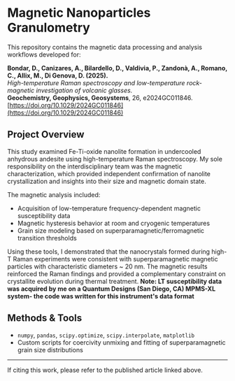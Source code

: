 # Magnetic Nanoparticles Granulometry

This repository contains the magnetic data processing and analysis workflows developed for:

**Bondar, D., Canizares, A., Bilardello, D., Valdivia, P., Zandonà, A., Romano, C., Allix, M., Di Genova, D. (2025).**  
*High-temperature Raman spectroscopy and low-temperature rock-magnetic investigation of volcanic glasses.*  
**Geochemistry, Geophysics, Geosystems**, 26, e2024GC011846.  
[https://doi.org/10.1029/2024GC011846](https://doi.org/10.1029/2024GC011846)

## Project Overview

This study examined Fe-Ti-oxide nanolite formation in undercooled anhydrous andesite using high-temperature Raman spectroscopy. My sole responsibility on the interdisciplinary team was the magnetic characterization, which provided independent confirmation of nanolite crystallization and insights into their size and magnetic domain state.

The magnetic analysis included:
- Acquisition of low-temperature frequency-dependent magnetic susceptibility data
- Magnetic hysteresis behavior at room and cryogenic temperatures
- Grain size modeling based on superparamagnetic/ferromagnetic transition thresholds

Using these tools, I demonstrated that the nanocrystals formed during high-T Raman experiments were consistent with superparamagnetic magnetic particles with characteristic diameters ~ 20 nm. The magnetic results reinforced the Raman findings and provided a complementary constraint on crystallite evolution during thermal treatment.
**Note: LT susceptibility data was acquired by me on a Quantum Designs (San Diego, CA) MPMS-XL system- the code was written for this instrument's data format**

## Methods & Tools

- `numpy`, `pandas`, `scipy.optimize`, `scipy.interpolate`, `matplotlib`
- Custom scripts for coercivity unmixing and fitting of superparamagnetic grain size distributions

---

If citing this work, please refer to the published article linked above.
